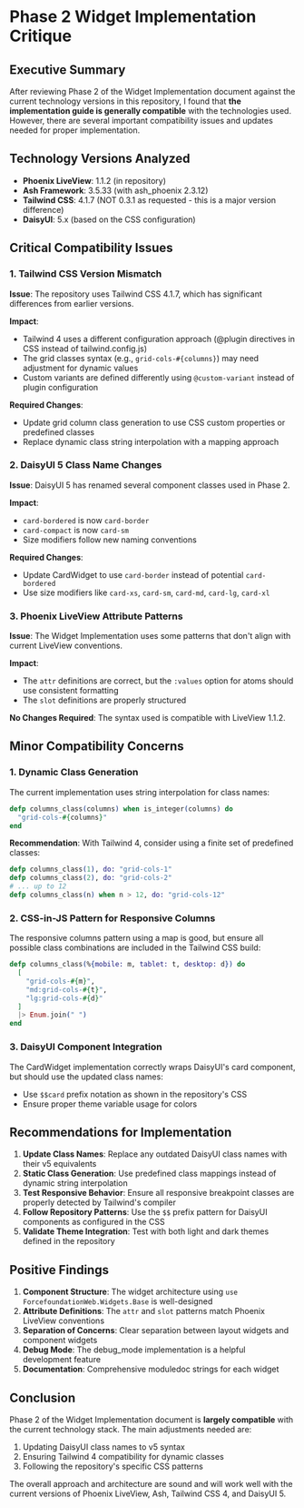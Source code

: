 # Phase 2 Widget Implementation Critique

## Executive Summary

After reviewing Phase 2 of the Widget Implementation document against the current technology versions in this repository, I found that **the implementation guide is generally compatible** with the technologies used. However, there are several important compatibility issues and updates needed for proper implementation.

## Technology Versions Analyzed

- **Phoenix LiveView**: 1.1.2 (in repository)
- **Ash Framework**: 3.5.33 (with ash_phoenix 2.3.12)
- **Tailwind CSS**: 4.1.7 (NOT 0.3.1 as requested - this is a major version difference)
- **DaisyUI**: 5.x (based on the CSS configuration)

## Critical Compatibility Issues

### 1. Tailwind CSS Version Mismatch

**Issue**: The repository uses Tailwind CSS 4.1.7, which has significant differences from earlier versions.

**Impact**: 
- Tailwind 4 uses a different configuration approach (@plugin directives in CSS instead of tailwind.config.js)
- The grid classes syntax (e.g., `grid-cols-#{columns}`) may need adjustment for dynamic values
- Custom variants are defined differently using `@custom-variant` instead of plugin configuration

**Required Changes**:
- Update grid column class generation to use CSS custom properties or predefined classes
- Replace dynamic class string interpolation with a mapping approach

### 2. DaisyUI 5 Class Name Changes

**Issue**: DaisyUI 5 has renamed several component classes used in Phase 2.

**Impact**:
- `card-bordered` is now `card-border`
- `card-compact` is now `card-sm`
- Size modifiers follow new naming conventions

**Required Changes**:
- Update CardWidget to use `card-border` instead of potential `card-bordered`
- Use size modifiers like `card-xs`, `card-sm`, `card-md`, `card-lg`, `card-xl`

### 3. Phoenix LiveView Attribute Patterns

**Issue**: The Widget Implementation uses some patterns that don't align with current LiveView conventions.

**Impact**:
- The `attr` definitions are correct, but the `:values` option for atoms should use consistent formatting
- The `slot` definitions are properly structured

**No Changes Required**: The syntax used is compatible with LiveView 1.1.2.

## Minor Compatibility Concerns

### 1. Dynamic Class Generation

The current implementation uses string interpolation for class names:
```elixir
defp columns_class(columns) when is_integer(columns) do
  "grid-cols-#{columns}"
end
```

**Recommendation**: With Tailwind 4, consider using a finite set of predefined classes:
```elixir
defp columns_class(1), do: "grid-cols-1"
defp columns_class(2), do: "grid-cols-2"
# ... up to 12
defp columns_class(n) when n > 12, do: "grid-cols-12"
```

### 2. CSS-in-JS Pattern for Responsive Columns

The responsive columns pattern using a map is good, but ensure all possible class combinations are included in the Tailwind CSS build:
```elixir
defp columns_class(%{mobile: m, tablet: t, desktop: d}) do
  [
    "grid-cols-#{m}",
    "md:grid-cols-#{t}",
    "lg:grid-cols-#{d}"
  ]
  |> Enum.join(" ")
end
```

### 3. DaisyUI Component Integration

The CardWidget implementation correctly wraps DaisyUI's card component, but should use the updated class names:
- Use `$$card` prefix notation as shown in the repository's CSS
- Ensure proper theme variable usage for colors

## Recommendations for Implementation

1. **Update Class Names**: Replace any outdated DaisyUI class names with their v5 equivalents
2. **Static Class Generation**: Use predefined class mappings instead of dynamic string interpolation
3. **Test Responsive Behavior**: Ensure all responsive breakpoint classes are properly detected by Tailwind's compiler
4. **Follow Repository Patterns**: Use the `$$` prefix pattern for DaisyUI components as configured in the CSS
5. **Validate Theme Integration**: Test with both light and dark themes defined in the repository

## Positive Findings

1. **Component Structure**: The widget architecture using `use ForcefoundationWeb.Widgets.Base` is well-designed
2. **Attribute Definitions**: The `attr` and `slot` patterns match Phoenix LiveView conventions
3. **Separation of Concerns**: Clear separation between layout widgets and component widgets
4. **Debug Mode**: The debug_mode implementation is a helpful development feature
5. **Documentation**: Comprehensive moduledoc strings for each widget

## Conclusion

Phase 2 of the Widget Implementation document is **largely compatible** with the current technology stack. The main adjustments needed are:
1. Updating DaisyUI class names to v5 syntax
2. Ensuring Tailwind 4 compatibility for dynamic classes
3. Following the repository's specific CSS patterns

The overall approach and architecture are sound and will work well with the current versions of Phoenix LiveView, Ash, Tailwind CSS 4, and DaisyUI 5.